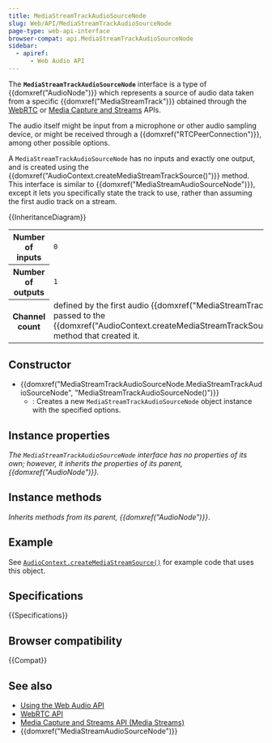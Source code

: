 ```yaml
---
title: MediaStreamTrackAudioSourceNode
slug: Web/API/MediaStreamTrackAudioSourceNode
page-type: web-api-interface
browser-compat: api.MediaStreamTrackAudioSourceNode
sidebar:
  - apiref:
      - Web Audio API
---
```


The **`MediaStreamTrackAudioSourceNode`** interface is a type of {{domxref("AudioNode")}} which represents a source of audio data taken from a specific {{domxref("MediaStreamTrack")}} obtained through the [WebRTC](/en-US/docs/Web/API/WebRTC_API) or [Media Capture and Streams](/en-US/docs/Web/API/Media_Capture_and_Streams_API) APIs.

The audio itself might be input from a microphone or other audio sampling device, or might be received through a {{domxref("RTCPeerConnection")}}, among other possible options.

A `MediaStreamTrackAudioSourceNode` has no inputs and exactly one output, and is created using the {{domxref("AudioContext.createMediaStreamTrackSource()")}} method. This interface is similar to {{domxref("MediaStreamAudioSourceNode")}}, except it lets you specifically state the track to use, rather than assuming the first audio track on a stream.

{{InheritanceDiagram}}

<table class="properties">
  <tbody>
    <tr>
      <th scope="row">Number of inputs</th>
      <td><code>0</code></td>
    </tr>
    <tr>
      <th scope="row">Number of outputs</th>
      <td><code>1</code></td>
    </tr>
    <tr>
      <th scope="row">Channel count</th>
      <td>
        defined by the first audio {{domxref("MediaStreamTrack")}}
        passed to the
        {{domxref("AudioContext.createMediaStreamTrackSource()")}}
        method that created it.
      </td>
    </tr>
  </tbody>
</table>

## Constructor

- {{domxref("MediaStreamTrackAudioSourceNode.MediaStreamTrackAudioSourceNode", "MediaStreamTrackAudioSourceNode()")}}
  - : Creates a new `MediaStreamTrackAudioSourceNode` object instance with the specified options.

## Instance properties

_The `MediaStreamTrackAudioSourceNode` interface has no properties of its own; however, it inherits the properties of its parent, {{domxref("AudioNode")}}._

## Instance methods

_Inherits methods from its parent, {{domxref("AudioNode")}}_.

## Example

See [`AudioContext.createMediaStreamSource()`](/en-US/docs/Web/API/AudioContext/createMediaStreamSource#examples) for example code that uses this object.

## Specifications

{{Specifications}}

## Browser compatibility

{{Compat}}

## See also

- [Using the Web Audio API](/en-US/docs/Web/API/Web_Audio_API/Using_Web_Audio_API)
- [WebRTC API](/en-US/docs/Web/API/WebRTC_API)
- [Media Capture and Streams API (Media Streams)](/en-US/docs/Web/API/Media_Capture_and_Streams_API)
- {{domxref("MediaStreamAudioSourceNode")}}
